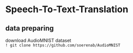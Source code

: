 # Speech-To-Text-Translation

## data preparing 
download AudioMNIST dataset \
`! git clone https://github.com/soerenab/AudioMNIST`
